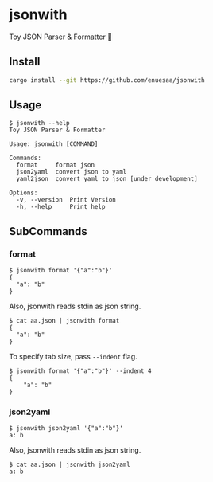 # jsonwith
Toy JSON Parser & Formatter 🎨

## Install
```bash
cargo install --git https://github.com/enuesaa/jsonwith
```

## Usage
```console
$ jsonwith --help
Toy JSON Parser & Formatter

Usage: jsonwith [COMMAND]

Commands:
  format     format json
  json2yaml  convert json to yaml
  yaml2json  convert yaml to json [under development]

Options:
  -v, --version  Print Version
  -h, --help     Print help
```

## SubCommands
### format
```console
$ jsonwith format '{"a":"b"}'
{
  "a": "b"
}
```
Also, jsonwith reads stdin as json string.
```console
$ cat aa.json | jsonwith format
{
  "a": "b"
}
```
To specify tab size, pass `--indent` flag.
```console
$ jsonwith format '{"a":"b"}' --indent 4
{
    "a": "b"
}
```

### json2yaml
```console
$ jsonwith json2yaml '{"a":"b"}'
a: b
```
Also, jsonwith reads stdin as json string.
```console
$ cat aa.json | jsonwith json2yaml
a: b
```
